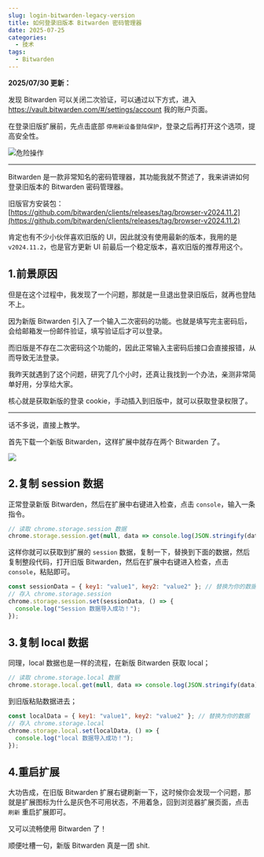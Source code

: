 ```yaml
---
slug: login-bitwarden-legacy-version
title: 如何登录旧版本 Bitwarden 密码管理器
date: 2025-07-25
categories: 
  - 技术
tags: 
  - Bitwarden
---
```


**2025/07/30 更新：**

发现 Bitwarden 可以关闭二次验证，可以通过以下方式，进入 https://vault.bitwarden.com/#/settings/account 我的账户页面。

在登录旧版扩展前，先点击底部 `停用新设备登陆保护`，登录之后再打开这个选项，提高安全性。

![危险操作](https://imgurl.zishu.me/2025/07/1753853607383.webp)

---

Bitwarden 是一款非常知名的密码管理器，其功能我就不赘述了，我来讲讲如何登录旧版本的 Bitwarden 密码管理器。

旧版官方安装包：[https://github.com/bitwarden/clients/releases/tag/browser-v2024.11.2](https://github.com/bitwarden/clients/releases/tag/browser-v2024.11.2)

肯定也有不少小伙伴喜欢旧版的 UI，因此就没有使用最新的版本，我用的是 `v2024.11.2`，也是官方更新 UI 前最后一个稳定版本，喜欢旧版的推荐用这个。

## 1.前景原因

但是在这个过程中，我发现了一个问题，那就是一旦退出登录旧版后，就再也登陆不上。

因为新版 Bitwarden 引入了一个输入二次密码的功能。也就是填写完主密码后，会给邮箱发一份邮件验证，填写验证后才可以登录。

而旧版是不存在二次密码这个功能的，因此正常输入主密码后接口会直接报错，从而导致无法登录。

我昨天就遇到了这个问题，研究了几个小时，还真让我找到一个办法，亲测非常简单好用，分享给大家。

核心就是获取新版的登录 cookie，手动插入到旧版中，就可以获取登录权限了。

---

话不多说，直接上教学。

首先下载一个新版 Bitwarden，这样扩展中就存在两个 Bitwarden 了。

![](https://imgurl.zishu.me/2025/07/1753405287321.webp)

## 2.复制 session 数据

正常登录新版 Bitwarden，然后在扩展中右键进入检查，点击 `console`，输入一条指令。

```js
// 读取 chrome.storage.session 数据
chrome.storage.session.get(null, data => console.log(JSON.stringify(data)));
```

这样你就可以获取到扩展的 `session` 数据，复制一下，替换到下面的数据，然后复制整段代码，打开旧版 Bitwarden，然后在扩展中右键进入检查，点击 `console`，粘贴即可。

```js
const sessionData = { key1: "value1", key2: "value2" }; // 替换为你的数据
// 存入 chrome.storage.session
chrome.storage.session.set(sessionData, () => {
  console.log("Session 数据导入成功！");
});
```

## 3.复制 local 数据

同理，local 数据也是一样的流程，在新版 Bitwarden 获取 local；

```js
// 读取 chrome.storage.local 数据
chrome.storage.local.get(null, data => console.log(JSON.stringify(data)));
```

到旧版粘贴数据进去；

```js
const localData = { key1: "value1", key2: "value2" }; // 替换为你的数据
// 存入 chrome.storage.local
chrome.storage.local.set(localData, () => {
  console.log("local 数据导入成功！");
});
```

## 4.重启扩展

大功告成，在旧版 Bitwarden 扩展右键刷新一下，这时候你会发现一个问题，那就是扩展图标为什么是灰色不可用状态，不用着急，回到浏览器扩展页面，点击 `刷新` 重启扩展即可。

又可以流畅使用 Bitwarden 了！

顺便吐槽一句，新版 Bitwarden 真是一团 shit.
